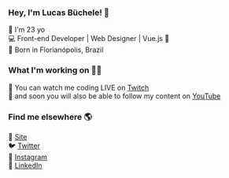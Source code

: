 ### Hey, I'm Lucas Büchele! 👋


:small_blue_diamond: I'm 23 yo <br>
:computer: Front-end Developer | Web Designer | Vue.js :green_heart: <br>
:small_orange_diamond: Born in Florianópolis, Brazil <br>

### What I'm working on 👨‍💻

:purple_heart: You can watch me coding LIVE on [Twitch](https://www.twitch.tv/lucasbuchele) <br>
:movie_camera: and soon you will also be able to follow my content on [YouTube](https://www.twitch.tv/lucasbuchele) <br>

### Find me elsewhere 🌎

🚀 [Site](https://lucasbuchele.com) <br>
🐦 [Twitter](https://twitter.com/lucasbuchele) <br>
📸 [Instagram](https://instagram.com/lucasbuchele) <br>
💼 [LinkedIn](https://www.linkedin.com/in/lucasbuchele/) <br>
